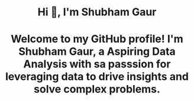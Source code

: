 <h1 align="center">Hi 👋, I'm Shubham Gaur</h1>
<h1 align="center">Welcome to my GitHub profile! I'm Shubham Gaur, a Aspiring Data Analysis with sa passsion for leveraging data to drive insights and solve complex problems.</h1>


<!--
**ShubhamGaur1/Shubhamgaur1** is a ✨ _special_ ✨ repository because its `README.md` (this file) appears on your GitHub profile.

Here are some ideas to get you started:

- 🔭 I’m currently working on ...
- 🌱 I’m currently learning ...
- 👯 I’m looking to collaborate on ...
- 🤔 I’m looking for help with ...
- 💬 Ask me about ...
- 📫 How to reach me: ...
- 😄 Pronouns: ...
- ⚡ Fun fact: ...
-->
